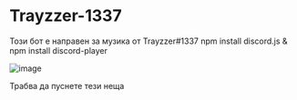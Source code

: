 # Trayzzer-1337
Този бот е направен за музика от Trayzzer#1337
npm install discord.js & npm install discord-player



![image](https://user-images.githubusercontent.com/81564552/152254120-1956ae2f-8a0c-45b5-8b00-33db91fb84fe.png)
  
  
  Трабва да пуснете тези неща
